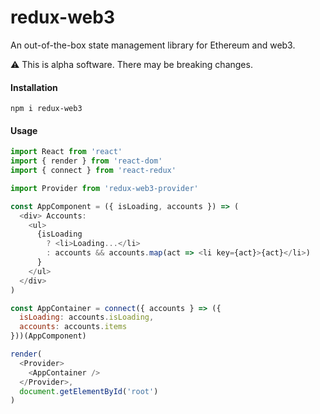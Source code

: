# redux-web3

An out-of-the-box state management library for Ethereum and web3.

:warning: This is alpha software. There may be breaking changes.

#### Installation

```
npm i redux-web3
```

#### Usage

```js
import React from 'react'
import { render } from 'react-dom'
import { connect } from 'react-redux'

import Provider from 'redux-web3-provider'

const AppComponent = ({ isLoading, accounts }) => (
  <div> Accounts:
    <ul>
      {isLoading
        ? <li>Loading...</li>
        : accounts && accounts.map(act => <li key={act}>{act}</li>)
      }
    </ul>
  </div>
)

const AppContainer = connect({ accounts } => ({
  isLoading: accounts.isLoading,
  accounts: accounts.items
}))(AppComponent)

render(
  <Provider>
    <AppContainer />
  </Provider>,
  document.getElementById('root')
)
```